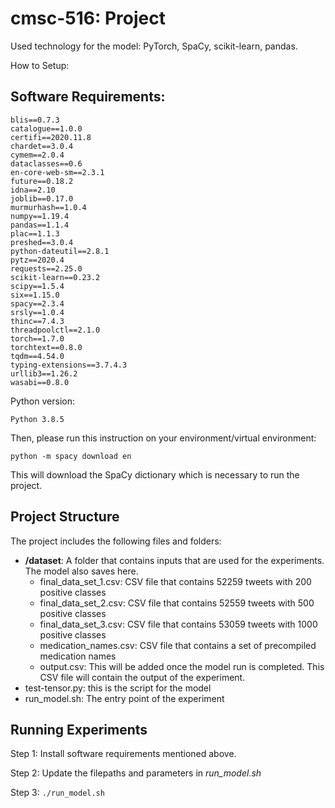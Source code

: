 # cmsc-516: Project

Used technology for the model: PyTorch, SpaCy, scikit-learn, pandas.

How to Setup:

## Software Requirements:

```
blis==0.7.3
catalogue==1.0.0
certifi==2020.11.8
chardet==3.0.4
cymem==2.0.4
dataclasses==0.6
en-core-web-sm==2.3.1
future==0.18.2
idna==2.10
joblib==0.17.0
murmurhash==1.0.4
numpy==1.19.4
pandas==1.1.4
plac==1.1.3
preshed==3.0.4
python-dateutil==2.8.1
pytz==2020.4
requests==2.25.0
scikit-learn==0.23.2
scipy==1.5.4
six==1.15.0
spacy==2.3.4
srsly==1.0.4
thinc==7.4.3
threadpoolctl==2.1.0
torch==1.7.0
torchtext==0.8.0
tqdm==4.54.0
typing-extensions==3.7.4.3
urllib3==1.26.2
wasabi==0.8.0
```

Python version:

`Python 3.8.5`

Then, please run this instruction on your environment/virtual environment:

`python -m spacy download en`

This will download the SpaCy dictionary which is necessary to run the project.

## Project Structure

The project includes the following files and folders:

  - __/dataset__: A folder that contains inputs that are used for the experiments. The model also saves here.
	- final_data_set_1.csv: CSV file that contains 52259 tweets with 200 positive classes
	- final_data_set_2.csv: CSV file that contains 52559 tweets with 500 positive classes
	- final_data_set_3.csv: CSV file that contains 53059 tweets with 1000 positive classes
	- medication_names.csv: CSV file that contains a set of precompiled medication names
    - output.csv: This will be added once the model run is completed. This CSV file will contain the output of the experiment.
  - test-tensor.py: this is the script for the model
  - run_model.sh: The entry point of the experiment



## Running Experiments
Step 1: Install software requirements mentioned above.

Step 2: Update the filepaths and parameters in *run_model.sh*

Step 3: `./run_model.sh`
